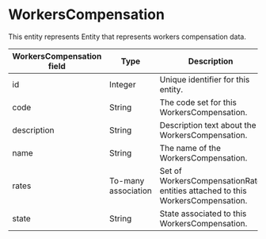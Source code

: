 # WorkersCompensation

This entity represents Entity that represents workers compensation data.

| **WorkersCompensation field** | **Type** | **Description** | **Not null** | **Read-only** |
| --- | --- | --- | --- | --- |
| id | Integer | Unique identifier for this entity. | X | X |
| code | String | The code set for this WorkersCompensation. | X | |
| description | String | Description text about the WorkersCompensation. | | |
| name | String | The name of the WorkersCompensation. | | |
| rates | To-many association | Set of WorkersCompensationRate entities attached to this WorkersCompensation. | | |
| state | String | State associated to this WorkersCompensation. | | |